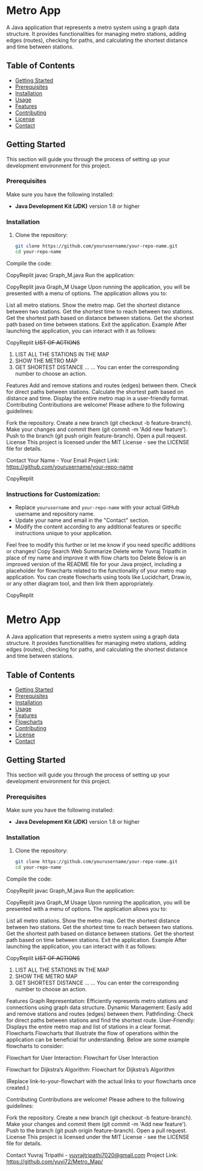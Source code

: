 # Metro App

A Java application that represents a metro system using a graph data structure. It provides functionalities for managing metro stations, adding edges (routes), checking for paths, and calculating the shortest distance and time between stations.

## Table of Contents

- [Getting Started](#getting-started)
- [Prerequisites](#prerequisites)
- [Installation](#installation)
- [Usage](#usage)
- [Features](#features)
- [Contributing](#contributing)
- [License](#license)
- [Contact](#contact)

## Getting Started

This section will guide you through the process of setting up your development environment for this project.

### Prerequisites

Make sure you have the following installed:

- **Java Development Kit (JDK)** version 1.8 or higher 

### Installation

1. Clone the repository:

   ```bash
   git clone https://github.com/yourusername/your-repo-name.git
   cd your-repo-name
Compile the code:

CopyReplit
javac Graph_M.java
Run the application:

CopyReplit
java Graph_M
Usage
Upon running the application, you will be presented with a menu of options. The application allows you to:

List all metro stations.
Show the metro map.
Get the shortest distance between two stations.
Get the shortest time to reach between two stations.
Get the shortest path based on distance between stations.
Get the shortest path based on time between stations.
Exit the application.
Example
After launching the application, you can interact with it as follows:

CopyReplit
~~LIST OF ACTIONS~~
1. LIST ALL THE STATIONS IN THE MAP
2. SHOW THE METRO MAP
3. GET SHORTEST DISTANCE ...
...
You can enter the corresponding number to choose an action.

Features
Add and remove stations and routes (edges) between them.
Check for direct paths between stations.
Calculate the shortest path based on distance and time.
Display the entire metro map in a user-friendly format.
Contributing
Contributions are welcome! Please adhere to the following guidelines:

Fork the repository.
Create a new branch (git checkout -b feature-branch).
Make your changes and commit them (git commit -m 'Add new feature').
Push to the branch (git push origin feature-branch).
Open a pull request.
License
This project is licensed under the MIT License - see the LICENSE file for details.

Contact
Your Name - Your Email
Project Link: https://github.com/yourusername/your-repo-name

CopyReplit

### Instructions for Customization:
- Replace `yourusername` and `your-repo-name` with your actual GitHub username and repository name.
- Update your name and email in the "Contact" section.
- Modify the content according to any additional features or specific instructions unique to your application.

Feel free to modify this further or let me know if you need specific additions or changes!
Copy
Search Web
Summarize
Delete
write Yuvraj Tripathi in place of my name and improve it with flow charts too
Delete
Below is an improved version of the README file for your Java project, including a placeholder for flowcharts related to the functionality of your metro map application. You can create flowcharts using tools like Lucidchart, Draw.io, or any other diagram tool, and then link them appropriately.

CopyReplit
# Metro App

A Java application that represents a metro system using a graph data structure. It provides functionalities for managing metro stations, adding edges (routes), checking for paths, and calculating the shortest distance and time between stations.

## Table of Contents

- [Getting Started](#getting-started)
- [Prerequisites](#prerequisites)
- [Installation](#installation)
- [Usage](#usage)
- [Features](#features)
- [Flowcharts](#flowcharts)
- [Contributing](#contributing)
- [License](#license)
- [Contact](#contact)

## Getting Started

This section will guide you through the process of setting up your development environment for this project.

### Prerequisites

Make sure you have the following installed:

- **Java Development Kit (JDK)** version 1.8 or higher 

### Installation

1. Clone the repository:

   ```bash
   git clone https://github.com/yourusername/your-repo-name.git
   cd your-repo-name
Compile the code:

CopyReplit
javac Graph_M.java
Run the application:

CopyReplit
java Graph_M
Usage
Upon running the application, you will be presented with a menu of options. The application allows you to:

List all metro stations.
Show the metro map.
Get the shortest distance between two stations.
Get the shortest time to reach between two stations.
Get the shortest path based on distance between stations.
Get the shortest path based on time between stations.
Exit the application.
Example
After launching the application, you can interact with it as follows:

CopyReplit
~~LIST OF ACTIONS~~
1. LIST ALL THE STATIONS IN THE MAP
2. SHOW THE METRO MAP
3. GET SHORTEST DISTANCE ...
...
You can enter the corresponding number to choose an action.

Features
Graph Representation: Efficiently represents metro stations and connections using graph data structure.
Dynamic Management: Easily add and remove stations and routes (edges) between them.
Pathfinding: Check for direct paths between stations and find the shortest route.
User-Friendly: Displays the entire metro map and list of stations in a clear format.
Flowcharts
Flowcharts that illustrate the flow of operations within the application can be beneficial for understanding. Below are some example flowcharts to consider:

Flowchart for User Interaction: 
Flowchart for User Interaction

Flowchart for Dijkstra’s Algorithm: 
Flowchart for Dijkstra’s Algorithm

(Replace link-to-your-flowchart with the actual links to your flowcharts once created.)

Contributing
Contributions are welcome! Please adhere to the following guidelines:

Fork the repository.
Create a new branch (git checkout -b feature-branch).
Make your changes and commit them (git commit -m 'Add new feature').
Push to the branch (git push origin feature-branch).
Open a pull request.
License
This project is licensed under the MIT License - see the LICENSE file for details.

Contact
Yuvraj Tripathi - yuvrajtripathi7020@gmail.com
Project Link: https://github.com/yuvi72/Metro_Map/
